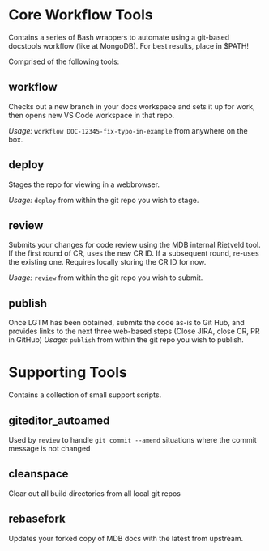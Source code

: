 # Core Workflow Tools
Contains a series of Bash wrappers to automate using a git-based docstools workflow (like at MongoDB). For best results, place in $PATH!

Comprised of the following tools:

## workflow
Checks out a new branch in your docs workspace and sets it up for work, then opens new VS Code workspace in that repo.

_Usage:_ `workflow DOC-12345-fix-typo-in-example` from anywhere on the box.

## deploy
Stages the repo for viewing in a webbrowser.

_Usage:_ `deploy` from within the git repo you wish to stage.

## review
Submits your changes for code review using the MDB internal Rietveld tool. If the first round of CR, uses the new CR ID. If a subsequent round, re-uses the existing one. Requires locally storing the CR ID for now.

_Usage:_ `review` from within the git repo you wish to submit.

## publish
Once LGTM has been obtained, submits the code as-is to Git Hub, and provides links to the next three web-based steps (Close JIRA, close CR, PR in GitHub)
_Usage:_ `publish` from within the git repo you wish to publish.

# Supporting Tools
Contains a collection of small support scripts.

## giteditor_autoamed
Used by `review` to handle `git commit --amend` situations where the commit message is not changed

## cleanspace
Clear out all build directories from all local git repos

## rebasefork
Updates your forked copy of MDB docs with the latest from upstream.
